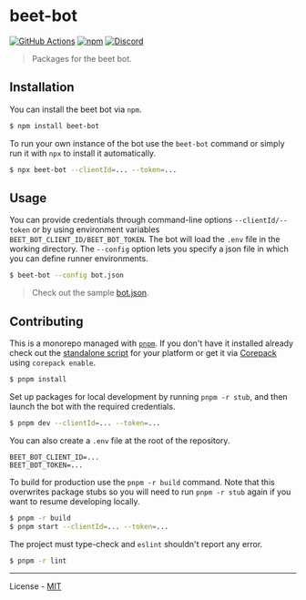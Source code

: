 # beet-bot

[![GitHub Actions](https://github.com/mcbeet/beet-bot/workflows/CI/badge.svg)](https://github.com/mcbeet/beet-bot/actions)
[![npm](https://img.shields.io/npm/v/beet-bot.svg)](https://www.npmjs.com/package/beet-bot)
[![Discord](https://img.shields.io/discord/900530660677156924?color=7289DA&label=discord&logo=discord&logoColor=fff)](https://discord.gg/98MdSGMm8j)

> Packages for the beet bot.

## Installation

You can install the beet bot via `npm`.

```bash
$ npm install beet-bot
```

To run your own instance of the bot use the `beet-bot` command or simply run it with `npx` to install it automatically.

```bash
$ npx beet-bot --clientId=... --token=...
```

## Usage

You can provide credentials through command-line options `--clientId/--token` or by using environment variables `BEET_BOT_CLIENT_ID/BEET_BOT_TOKEN`. The bot will load the `.env` file in the working directory. The `--config` option lets you specify a json file in which you can define runner environments.

```bash
$ beet-bot --config bot.json
```

> Check out the sample [bot.json](bot.json).

## Contributing

This is a monorepo managed with [`pnpm`](https://pnpm.io/). If you don't have it installed already check out the [standalone script](https://pnpm.io/installation) for your platform or get it via [Corepack](https://github.com/nodejs/corepack) using `corepack enable`.

```bash
$ pnpm install
```

Set up packages for local development by running `pnpm -r stub`, and then launch the bot with the required credentials.

```bash
$ pnpm dev --clientId=... --token=...
```

You can also create a `.env` file at the root of the repository.

```env
BEET_BOT_CLIENT_ID=...
BEET_BOT_TOKEN=...
```

To build for production use the `pnpm -r build` command. Note that this overwrites package stubs so you will need to run `pnpm -r stub` again if you want to resume developing locally.

```bash
$ pnpm -r build
$ pnpm start --clientId=... --token=...
```

The project must type-check and `eslint` shouldn't report any error.

```bash
$ pnpm -r lint
```

---

License - [MIT](https://github.com/mcbeet/beet-bot/blob/main/LICENSE)

